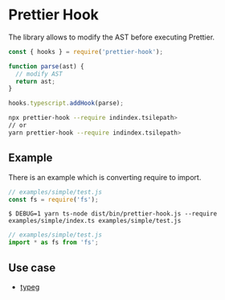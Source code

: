 # Prettier Hook

The library allows to modify the AST before executing Prettier.

```js
const { hooks } = require('prettier-hook');

function parse(ast) {
  // modify AST
  return ast;
}

hooks.typescript.addHook(parse);
```

```sh
npx prettier-hook --require indindex.tsilepath>
// or
yarn prettier-hook --require indindex.tsilepath>
```
## Example

There is an example which is converting require to import.

```js
// examples/simple/test.js
const fs = require('fs');
```

```
$ DEBUG=1 yarn ts-node dist/bin/prettier-hook.js --require examples/simple/index.ts examples/simple/test.js
```

```js
// examples/simple/test.js
import * as fs from 'fs';
```

## Use case

- [typeg](https://github.com/suguru03/typeg)

